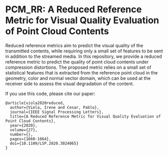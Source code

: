 # PCM_RR: A Reduced Reference Metric for Visual Quality Evaluation of Point Cloud Contents

Reduced reference metrics aim to predict the visual quality of the transmitted contents, while requiring only a small set of features to be sent in addition to the streamed media. In this repository, we provide a reduced reference metric to predict the quality of point cloud contents under compression distortions. The proposed metric relies on a small set of statistical features that is extracted from the reference point cloud in the geometry, color and normal vector domain, which can be used at the receiver side to assess the visual degradation of the content.

If you use this code, please cite our paper:
    
    @article{viola2020reduced,  
      author={Viola, Irene and Cesar, Pablo},  
      journal={IEEE Signal Processing Letters},   
      title={A Reduced Reference Metric for Visual Quality Evaluation of Point Cloud Contents},   
      year={2020},  
      volume={27},  
      number={},  
      pages={1660-1664},  
      doi={10.1109/LSP.2020.3024065}
    }
